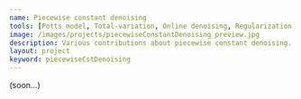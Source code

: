 ```yaml
---
name: Piecewise constant denoising
tools: [Potts model, Total-variation, Online denoising, Regularization parameter, Multivariate denoising]
image: /images/projects/piecewiseConstantDenoising_preview.jpg
description: Various contributions about piecewise constant denoising.
layout: project
keyword: piecewiseCstDenoising
---
```


(soon...)